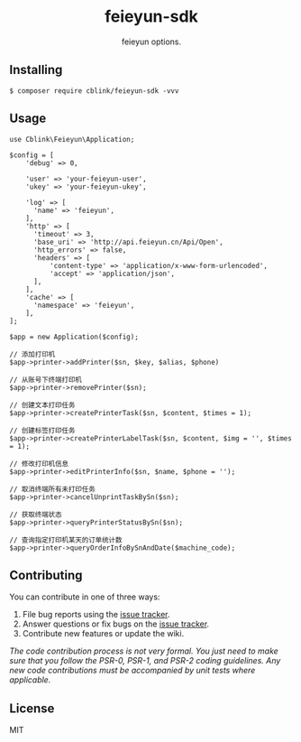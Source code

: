 <h1 align="center"> feieyun-sdk </h1>

<p align="center"> feieyun options.</p>


## Installing

```shell
$ composer require cblink/feieyun-sdk -vvv
```

## Usage


```
use Cblink\Feieyun\Application;

$config = [
    'debug' => 0,
    
    'user' => 'your-feieyun-user',
    'ukey' => 'your-feieyun-ukey',
    
    'log' => [
      'name' => 'feieyun',
    ],
    'http' => [
      'timeout' => 3,
      'base_uri' => 'http://api.feieyun.cn/Api/Open',
      'http_errors' => false,
      'headers' => [
          'content-type' => 'application/x-www-form-urlencoded',
          'accept' => 'application/json',
      ],
    ],
    'cache' => [
      'namespace' => 'feieyun',
    ],
];

$app = new Application($config);

// 添加打印机
$app->printer->addPrinter($sn, $key, $alias, $phone)

// 从账号下终端打印机
$app->printer->removePrinter($sn);

// 创建文本打印任务
$app->printer->createPrinterTask($sn, $content, $times = 1);

// 创建标签打印任务
$app->printer->createPrinterLabelTask($sn, $content, $img = '', $times = 1);

// 修改打印机信息
$app->printer->editPrinterInfo($sn, $name, $phone = '');

// 取消终端所有未打印任务
$app->printer->cancelUnprintTaskBySn($sn);

// 获取终端状态
$app->printer->queryPrinterStatusBySn($sn);

// 查询指定打印机某天的订单统计数
$app->printer->queryOrderInfoBySnAndDate($machine_code);

```

## Contributing

You can contribute in one of three ways:

1. File bug reports using the [issue tracker](https://github.com/cblink/feieyun-sdk/issues).
2. Answer questions or fix bugs on the [issue tracker](https://github.com/cblink/feieyun-sdk/issues).
3. Contribute new features or update the wiki.

_The code contribution process is not very formal. You just need to make sure that you follow the PSR-0, PSR-1, and PSR-2 coding guidelines. Any new code contributions must be accompanied by unit tests where applicable._

## License

MIT
